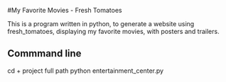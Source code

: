 #My Favorite Movies - Fresh Tomatoes

This is a program written in python, to generate a website using fresh_tomatoes, displaying my favorite movies, with posters and trailers.

Commmand line
----------------------

cd + project full path
python entertainment_center.py
